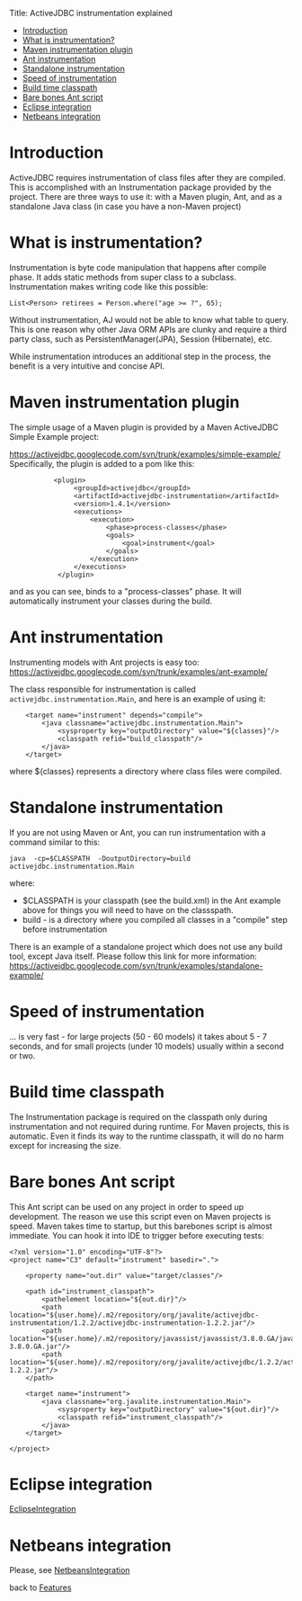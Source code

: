 Title: ActiveJDBC instrumentation explained

-   [Introduction](#Introduction)
-   [What is instrumentation?](#What_is_instrumentation_)
-   [Maven instrumentation plugin](#Maven_instrumentation_plugin)
-   [Ant instrumentation](#Ant_instrumentation)
-   [Standalone instrumentation](#Standalone_instrumentation)
-   [Speed of instrumentation](#Speed_of_instrumentation)
-   [Build time classpath](#Build_time_classpath)
-   [Bare bones Ant script](#Bare_bones_Ant_script)
-   [Eclipse integration](#Eclipse_integration)
-   [Netbeans integration](#Netbeans_integration)

Introduction
============

ActiveJDBC requires instrumentation of class files after they are compiled. This is accomplished with an Instrumentation package provided by the project. There are three ways to use it: with a Maven plugin, Ant, and as a standalone Java class (in case you have a non-Maven project)

What is instrumentation?
========================

Instrumentation is byte code manipulation that happens after compile phase. It adds static methods from super class to a subclass. Instrumentation makes writing code like this possible:

~~~~ {.prettyprint}
List<Person> retirees = Person.where("age >= ?", 65);
~~~~

Without instrumentation, AJ would not be able to know what table to query. This is one reason why other Java ORM APIs are clunky and require a third party class, such as PersistentManager(JPA), Session (Hibernate), etc.

While instrumentation introduces an additional step in the process, the benefit is a very intuitive and concise API.

Maven instrumentation plugin
============================

The simple usage of a Maven plugin is provided by a Maven ActiveJDBC Simple Example project:

https://activejdbc.googlecode.com/svn/trunk/examples/simple-example/ Specifically, the plugin is added to a pom like this:

~~~~ {.prettyprint}
           <plugin>
                <groupId>activejdbc</groupId>
                <artifactId>activejdbc-instrumentation</artifactId>
                <version>1.4.1</version>
                <executions>
                    <execution>
                        <phase>process-classes</phase>
                        <goals>
                            <goal>instrument</goal>
                        </goals>
                    </execution>
                </executions>
            </plugin>
~~~~

and as you can see, binds to a "process-classes" phase. It will automatically instrument your classes during the build.

Ant instrumentation
===================

Instrumenting models with Ant projects is easy too: https://activejdbc.googlecode.com/svn/trunk/examples/ant-example/

The class responsible for instrumentation is called `activejdbc.instrumentation.Main`, and here is an example of using it:

~~~~ {.prettyprint}
    <target name="instrument" depends="compile">
        <java classname="activejdbc.instrumentation.Main">
            <sysproperty key="outputDirectory" value="${classes}"/>
            <classpath refid="build_classpath"/>
        </java>
    </target>
~~~~

where \${classes} represents a directory where class files were compiled.

Standalone instrumentation
==========================

If you are not using Maven or Ant, you can run instrumentation with a command similar to this:

~~~~ {.prettyprint}
java  -cp=$CLASSPATH  -DoutputDirectory=build activejdbc.instrumentation.Main
~~~~

where:

-   \$CLASSPATH is your classpath (see the build.xml) in the Ant example above for things you will need to have on the classspath.
-   build - is a directory where you compiled all classes in a "compile" step before instrumentation

There is an example of a standalone project which does not use any build tool, except Java itself. Please follow this link for more information: https://activejdbc.googlecode.com/svn/trunk/examples/standalone-example/

Speed of instrumentation
========================

... is very fast - for large projects (50 - 60 models) it takes about 5 - 7 seconds, and for small projects (under 10 models) usually within a second or two.

Build time classpath
====================

The Instrumentation package is required on the classpath only during instrumentation and not required during runtime. For Maven projects, this is automatic. Even it finds its way to the runtime classpath, it will do no harm except for increasing the size.

Bare bones Ant script
=====================

This Ant script can be used on any project in order to speed up development. The reason we use this script even on Maven projects is speed. Maven takes time to startup, but this barebones script is almost immediate. You can hook it into IDE to trigger before executing tests:

~~~~ {.prettyprint}
<?xml version="1.0" encoding="UTF-8"?>
<project name="C3" default="instrument" basedir=".">

    <property name="out.dir" value="target/classes"/>

    <path id="instrument_classpath">
        <pathelement location="${out.dir}"/>
        <path location="${user.home}/.m2/repository/org/javalite/activejdbc-instrumentation/1.2.2/activejdbc-instrumentation-1.2.2.jar"/>
        <path location="${user.home}/.m2/repository/javassist/javassist/3.8.0.GA/javassist-3.8.0.GA.jar"/>
        <path location="${user.home}/.m2/repository/org/javalite/activejdbc/1.2.2/activejdbc-1.2.2.jar"/>
    </path>

    <target name="instrument">
        <java classname="org.javalite.instrumentation.Main">
            <sysproperty key="outputDirectory" value="${out.dir}"/>
            <classpath refid="instrument_classpath"/>
        </java>
    </target>

</project>
~~~~

Eclipse integration
===================

[EclipseIntegration](EclipseIntegration)

Netbeans integration
====================

Please, see [NetbeansIntegration](NetbeansIntegration)

back to [Features](Features)
